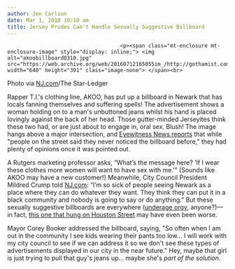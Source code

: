 ```yaml
---
author: Jen Carlson
date: Mar 1, 2010 10:10 am
title: Jersey Prudes Can't Handle Sexually Suggestive Billboard
---
```


	
										<p><span class="mt-enclosure mt-enclosure-image" style="display: inline;"> <img alt="akoobillboard0310.jpg" src="https://web.archive.org/web/20160712165055im_/http://gothamist.com/attachments/arts_jen/akoobillboard0310.jpg" width="640" height="391" class="image-none"> </span><br>
<span class="photo_caption">Photo via <a href="https://web.archive.org/web/20160712165055/http://blog.nj.com/njv_barry_carter/2010/02/sexually_suggestive_jeans_bill.html">NJ.com</a>/The Star-Ledger</span></p>

<p>Rapper T.I.&apos;s clothing line, AKOO, has put up a billboard in Newark that has locals fanning themselves and suffering spells! The advertisement shows a woman holding on to a man&apos;s unbuttoned jeans whilst his hand is placed lovingly against the back of her head. Those gutter-minded Jerseyites think these two had, or are just about to engage in, oral sex. Blush! The image hangs above a major intersection, and <a href="https://web.archive.org/web/20160712165055/http://abclocal.go.com/wabc/story?section=news/local&amp;id=7303111">Eyewitness News reports</a> that while &quot;people on the street said they never noticed the billboard before,&quot; they had plenty of opinions once it was pointed out.</p>

<p>A Rutgers marketing professor asks, &#x201C;What&#x2019;s the message here? &#x2018;If I wear these clothes more women will want to have sex with me.&apos;&#x201D; (Sounds like AKOO may have a new customer!) Meanwhile, City Council President Mildred Crump told <a href="https://web.archive.org/web/20160712165055/http://blog.nj.com/njv_barry_carter/2010/02/sexually_suggestive_jeans_bill.html">NJ.com</a>: &#x201C;I&#x2019;m so sick of people seeing Newark as a place where they can do whatever they want. They think they can put it in a black community and nobody is going to say or do anything.&#x201D; But these sexually suggestive billboards are everywhere (<a href="https://web.archive.org/web/20160712165055/http://gothamist.com/2009/06/15/is_the_calvin_klein_billboard_offen.php">underage orgy</a>, anyone?)&#x2014;in fact, <a href="https://web.archive.org/web/20160712165055/http://gothamist.com/2009/06/24/calvin_klein_billboard.php?gallery0Pic=3#gallery">this one that hung on Houston Street</a> may have even been worse.</p>

<p>Mayor Corey Booker addressed the billboard, saying, &quot;So often when I am out in the community I see kids wearing their pants too low... I will work with my city council to see if we can address it so we don&apos;t see these types of advertisements displayed in our city in the near future.&quot; Hey, maybe that girl is just trying to pull that guy&apos;s jeans up... maybe she&apos;s <em>part of the solution</em>.</p>					
										
									
				